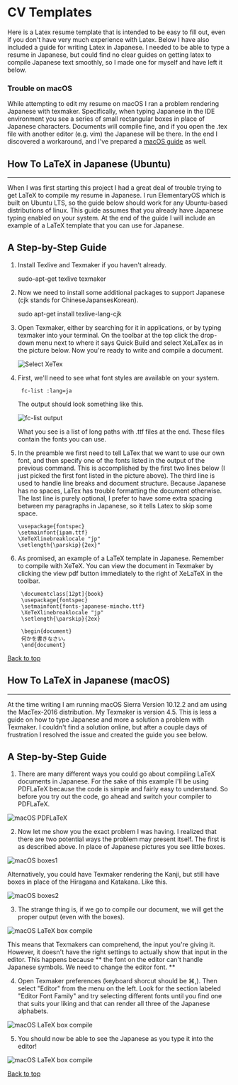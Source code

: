 # CV Templates
Here is a Latex resume template that is intended to be easy to fill out, even if you don't have very much experience with Latex.  Below I have also included a guide for writing Latex in Japanese.  I needed to be able to type a resume in Japanese, but could find no clear guides on getting latex to compile Japanese text smoothly, so I made one for myself and have left it below.

###  Trouble on macOS 
While attempting to edit my resume on macOS I ran a problem rendering Japanese with texmaker.  Specifically, when typing Japanese in the IDE environment you see a series of small rectangular boxes in place of Japanese characters.  Documents will compile fine, and if you open the .tex file with another editor (e.g. vim) the Japanese will be there.  In the end I discovered a workaround, and  I've prepared a [macOS guide](#how-to-latex-in-japanese-macos) as well.


How To LaTeX in Japanese (Ubuntu)
-------------------------
-------------------------
When I was first starting this project I had a great deal of trouble trying to get LaTeX to compile my resume in Japanese.  I run ElementaryOS which is built on Ubuntu LTS, so the guide below should work for any Ubuntu-based distributions of linux.  This guide assumes that you already have Japanese typing enabled on your system. At the end of the guide I will include an example of a LaTeX template that you can use for Japanese.   

A Step-by-Step Guide
-------------------------
1. Install Texlive and Texmaker if you haven't already.

	sudo-apt-get texlive texmaker

2. Now we need to install some additional packages to support Japanese (cjk stands for ChineseJapansesKorean). 

	sudo apt-get install texlive-lang-cjk

3. Open Texmaker, either by searching for it in applications, or by typing texmaker into your terminal.  On the toolbar at the top click the drop-down menu next to where it says Quick Build and select XeLaTex as in the picture below.  Now you're ready to write and compile a document.

	![Select XeTex](./other/JPLatexPics/Ubuntu/JPLatex3.png)

4. First, we'll need to see what font styles are available on your system. 

        fc-list :lang=ja

	The output should look something like this.

	![fc-list output](./other/JPLatexPics/Ubuntu/JPLatex4.png) 

	What you see is a list of long paths with .ttf files at the end.  These files contain the fonts you can use.

5.  In the preamble we first need to tell LaTex that we want to use our own font, and then specify one of the fonts listed in the output of the previous command. This is accomplished by the first two lines below (I just picked the first font listed in the picture above).  The third line is used to handle line breaks and document structure.  Because Japanese has no spaces, LaTex has trouble formatting the document otherwise. The last line is purely optional, I prefer to have some extra spacing between my paragraphs in Japanese, so it tells Latex to skip some space.

        \usepackage{fontspec} 
        \setmainfont{ipam.ttf}
        \XeTeXlinebreaklocale "jp"
        \setlength{\parskip}{2ex}"

6. As promised, an example of a LaTeX template in Japanese.  Remember to compile with XeTeX.  You can view the document in Texmaker by clicking the view pdf button immediately to the right of XeLaTeX in the toolbar.

        \documentclass[12pt]{book}
        \usepackage{fontspec} 
        \setmainfont{fonts-japanese-mincho.ttf}
        \XeTeXlinebreaklocale "jp"
        \setlength{\parskip}{2ex}
        
        \begin{document}
        何かを書きなさい。
        \end{document}


[Back to top](#cv-templates)



How To LaTeX in Japanese (macOS)
-------------------------
-------------------------
At the time writing I am running macOS Sierra Version 10.12.2 and am using the MacTex-2016 distribution.  My Texmaker is version 4.5.  This is less a guide on how to type Japanese and more a solution a problem with Texmaker.  I couldn't find a solution online, but after a couple days of frustration I resolved the issue and created the guide you see below.

A Step-by-Step Guide
-------------------------

1.  There are many different ways you could go about compiling LaTeX documents in Japanese.  For the sake of this example I'll be using PDFLaTeX because the code is simple and fairly easy to understand.  So before you try out the code, go ahead and switch your compiler to PDFLaTeX.

![macOS PDFLaTeX](./other/JPLatexPics/macOS/pdfLaTeXmode.png)

2.  Now let me show you the exact problem I was having.  I realized that there are two potential ways the problem may present itself.  The first is as described above.  In place of Japanese pictures you see little boxes.

![macOS boxes1](./other/JPLatexPics/macOS/pdfLaTeXjp1.png) 

Alternatively, you could have Texmaker rendering the Kanji, but still have boxes in place of the Hiragana and Katakana.  Like this.

![macOS boxes2](./other/JPLatexPics/macOS/pdfLaTeXjp2.png)

3.  The strange thing is, if we go to compile our document, we will get the proper output (even with the boxes).

![macOS LaTeX box compile](./other/JPLatexPics/macOS/LaTeXoutput.png)

This means that Texmakers can comprehend, the input you're giving it.  However, it doesn't have the right settings to actually show that input in the editor.  This happens because ** the font on the editor can't handle Japanese symbols.  We need to change the editor font. **

4.  Open Texmaker preferences (keyboard shorcut should be ⌘,).  Then select "Editor" from the menu on the left.  Look for the section labeled "Editor Font Family" and try selecting different fonts until you find one that suits your liking and that can render all three of the Japanese alphabets.

![macOS LaTeX box compile](./other/JPLatexPics/macOS/EditorFont.png)

5.  You should now be able to see the Japanese as you type it into the editor!

![macOS LaTeX box compile](./other/JPLatexPics/macOS/pdfLaTeXjp3.png)     
  

[Back to top](#cv-templates)

